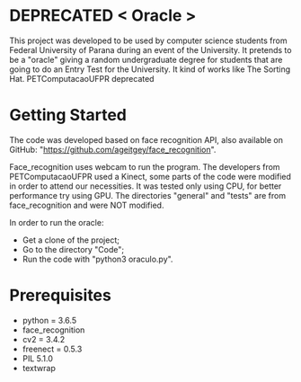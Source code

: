 # DEPRECATED < Oracle >

This project was developed to be used by computer science students from Federal University of Parana during an event of the University. It pretends to be a "oracle" giving a random undergraduate degree for students that are going to do an Entry Test for the University. It kind of works like The Sorting Hat.
PETComputacaoUFPR deprecated

# Getting Started

The code was developed based on face recognition API, also available on GitHub: "https://github.com/ageitgey/face_recognition".

Face_recognition uses webcam to run the program. The developers from PETComputacaoUFPR used a Kinect, some parts of the code were modified in order to attend our necessities. It was tested only using CPU, for better performance try using GPU.
The directories "general" and "tests" are from face_recognition and were NOT modified.

In order to run the oracle:
- Get a clone of the project;
- Go to the directory "Code";
- Run the code with "python3 oraculo.py".

# Prerequisites

- python = 3.6.5
- face_recognition
- cv2 = 3.4.2
- freenect = 0.5.3
- PIL 5.1.0
- textwrap
